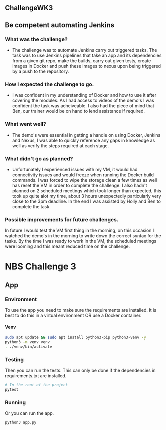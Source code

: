 ## ChallengeWK3

## Be competent automating Jenkins 

### What was the challenge? 

- The challenge was to automate Jenkins carry out triggered tasks. The task was to use Jenkins pipelines that take an app and its dependencies from a given git repo,  make the builds, carry out given tests, create images in Docker and push these images to nexus upon being triggered by a push to the repository.

### How I expected the challenge to go. 

- I was confident in my understanding of Docker and how to use it after covering the modules. As I had access to videos of the demo's I was confident the task was acheiveable. I also had the piece of mind that Ben, our trainer would be on hand to lend assistance if required.

### What went well? 

- The demo's were essential in getting a handle on using Docker, Jenkins and Nexus, I was able to quickly reference any gaps in knowledge as well as verify the steps required at each stage.

### What didn't go as planned? 

- Unfortunately I experienced issues with my VM, it would had connectivity issues and would freeze when running the Docker build commands. I was forced to wipe the storage clean a few times as well has reset the VM in order to complete the challenge. I also hadn't planned on 2 scheduled meetings which took longer than expected, this took up quite alot my time, about 3 hours unexpectedly particularly very close to the 3pm deadline. In the end I was assisted by Holly and Ben to complete the task.

### Possible improvements for future challenges. 

In future I would test the VM first thing in the morning, on this occasion I watched the demo's in the morning to write down the correct syntax for the tasks. By the time I was ready to work in the VM, the scheduled meetings were looming and this meant reduced time on the challenge.



























# NBS Challenge 3

## App

### Environment

To use the app you need to make sure the requirements are installed.
It is best to do this in a virtual environment OR use a Docker container.

#### Venv

```bash
sudo apt update && sudo apt install python3-pip python3-venv -y
python3 -m venv venv
. ./venv/bin/activate
```

### Testing

Then you can run the tests. This can only be done if the dependencies in requirements.txt are installed.

```bash
# In the root of the project
pytest
```

### Running

Or you can run the app.

```
python3 app.py
```
